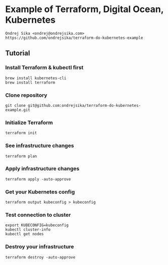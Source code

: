 # Example of Terraform, Digital Ocean, Kubernetes

    Ondrej Sika <ondrej@ondrejsika.com>
    https://github.com/ondrejsika/terraform-do-kubernetes-example

## Tutorial

### Install Terraform & kubectl first

```
brew install kubernetes-cli
brew install terraform
```

### Clone repository

```
git clone git@github.com:ondrejsika/terraform-do-kubernetes-example.git
```

### Initialize Terraform

```
terraform init
```

### See infrastructure changes

```
terraform plan
```

### Apply infrastructure changes

```
terraform apply -auto-approve
```

### Get your Kubernetes config

```
terraform output kubeconfig > kubeconfig
```

### Test connection to cluster

```
export KUBECONFIG=kubeconfig
kubectl cluster-info
kubectl get nodes
```

### Destroy your infrastructure

```
terraform destroy -auto-approve
```